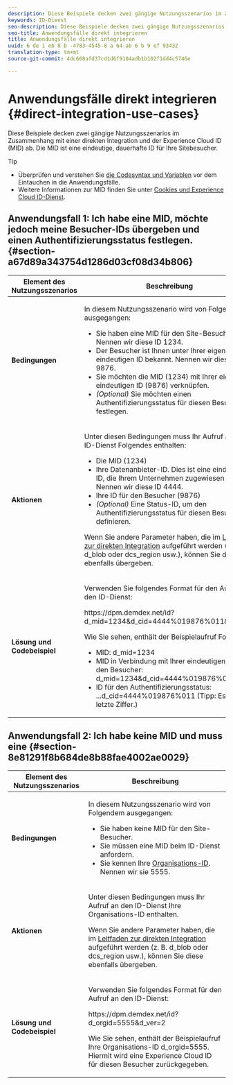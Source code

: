 ```yaml
---
description: Diese Beispiele decken zwei gängige Nutzungsszenarios im Zusammenhang mit einer direkten Integration und der Experience Cloud ID (MID) ab. Die MID ist eine eindeutige, dauerhafte ID für Ihre Sitebesucher.
keywords: ID-Dienst
seo-description: Diese Beispiele decken zwei gängige Nutzungsszenarios im Zusammenhang mit einer direkten Integration und der Experience Cloud ID (MID) ab. Die MID ist eine eindeutige, dauerhafte ID für Ihre Sitebesucher.
seo-title: Anwendungsfälle direkt integrieren
title: Anwendungsfälle direkt integrieren
uuid: 6 de 1 eb 8 b -4783-4545-8 a 64-ab 6 b 9 ef 93432
translation-type: tm+mt
source-git-commit: 4dc668afd37cd1d6f9104adb1b102f1dd4c5746e

---
```



# Anwendungsfälle direkt integrieren {#direct-integration-use-cases}

Diese Beispiele decken zwei gängige Nutzungsszenarios im Zusammenhang mit einer direkten Integration und der Experience Cloud ID (MID) ab. Die MID ist eine eindeutige, dauerhafte ID für Ihre Sitebesucher.

>[!TIP]
>
>* Überprüfen und verstehen Sie [die Codesyntax und Variablen](../mcvid-implementation-guides/mcvid-direct-integration.md#concept-4cd3206a84bb4687af0b312ae09648b9) vor dem Eintauchen in die Anwendungsfälle.
>* Weitere Informationen zur MID finden Sie unter [Cookies und Experience Cloud ID-Dienst](../mcvid-introduction/mcvid-cookies.md).
>



## Anwendungsfall 1: Ich habe eine MID, möchte jedoch meine Besucher-IDs übergeben und einen Authentifizierungsstatus festlegen. {#section-a67d89a343754d1286d03cf08d34b806}

<table id="table_DA8840FCB51541109FE6DF20430E8924"> 
 <thead> 
  <tr> 
   <th colname="col1" class="entry"> Element des Nutzungsszenarios </th> 
   <th colname="col2" class="entry"> Beschreibung </th> 
  </tr> 
 </thead>
 <tbody> 
  <tr> 
   <td colname="col1"> <p> <b>Bedingungen</b> </p> </td> 
   <td colname="col2"> <p>In diesem Nutzungsszenario wird von Folgendem ausgegangen: </p> 
    <ul id="ul_F20231F83EE84889B78971A64E758757"> 
     <li id="li_20F3E96493724CD2BAF4B20AEE5CBF23">Sie haben eine MID für den Site-Besucher. Nennen wir diese ID 1234. </li> 
     <li id="li_A358C58CC58C4FCBB7250F5ED108AA71">Der Besucher ist Ihnen unter Ihrer eigenen eindeutigen ID bekannt. Nennen wir diese ID 9876. </li> 
     <li id="li_D93CE7182EBE4927A5C7A0BF414C03BC">Sie möchten die MID (1234) mit Ihrer eigenen eindeutigen ID (9876) verknüpfen. </li> 
     <li id="li_4611146E56624C2AB647733487A3F046"> <i>(Optional)</i> Sie möchten einen Authentifizierungsstatus für diesen Besucher festlegen. </li> 
    </ul> </td> 
  </tr> 
  <tr> 
   <td colname="col1"> <p> <b>Aktionen</b> </p> </td> 
   <td colname="col2"> <p>Unter diesen Bedingungen muss Ihr Aufruf an den ID-Dienst Folgendes enthalten: </p> 
    <ul id="ul_9ECB1A65266644E89E949C57D202D5A4"> 
     <li id="li_10A6F5A9C54D44A08F4F2E405E6019E2">Die MID (1234) </li> 
     <li id="li_4869572B40E54C54B88A2474DAC475A8">Ihre Datenanbieter-ID. Dies ist eine eindeutige ID, die Ihrem Unternehmen zugewiesen ist. Nennen wir diese ID 4444. </li> 
     <li id="li_05C8ED47488C4E289D84093127EC7B19">Ihre ID für den Besucher (9876) </li> 
     <li id="li_3D1556AD18C843828A362CC604A9F76B"> <i>(Optional)</i> Eine Status-ID, um den Authentifizierungsstatus für diesen Besucher zu definieren. </li> 
    </ul> <p>Wenn Sie andere Parameter haben, die im <a href="../mcvid-implementation-guides/mcvid-direct-integration.md#concept-4cd3206a84bb4687af0b312ae09648b9" format="dita" scope="local">Leitfaden zur direkten Integration</a> aufgeführt werden (z. B.<span class="codeph"> d_blob</span> oder <span class="codeph">dcs_region</span> usw.), können Sie diese ebenfalls übergeben. </p> </td> 
  </tr> 
  <tr> 
   <td colname="col1"> <p> <b>Lösung und Codebeispiel</b> </p> </td> 
   <td colname="col2"> <p>Verwenden Sie folgendes Format für den Aufruf an den ID-Dienst: </p> <p> <span class="codeph">https://dpm.demdex.net/id?d_mid=1234&amp;d_cid=4444%019876%011&amp;d_ver=2</span> </p> <p>Wie Sie sehen, enthält der Beispielaufruf Folgendes: </p> 
    <ul id="ul_0667FBFD8D3C46BDBD027F484691EC97"> 
     <li id="li_FAB1FAE703DB48D1A32EE72684028964">MID: <span class="codeph">d_mid=1234</span> </li> 
     <li id="li_C97B74FF444F4BB4B4A5CB1CBBE52249">MID in Verbindung mit Ihrer eindeutigen ID für den Besucher: <span class="codeph">d_mid=1234&amp;d_cid=4444%019876%011</span> </li> 
     <li id="li_D428DBF765234DD78DDF152C5EE8AB69">ID für den Authentifizierungsstatus: <span class="codeph">...d_cid=4444%019876%011</span> (Tipp: Es ist die letzte Ziffer.) </li> 
    </ul> </td> 
  </tr> 
 </tbody> 
</table>

## Anwendungsfall 2: Ich habe keine MID und muss eine {#section-8e81291f8b684de8b88fae4002ae0029}

<table id="table_666A92693F8A413096DF6A64770C1141"> 
 <thead> 
  <tr> 
   <th colname="col1" class="entry"> Element des Nutzungsszenarios </th> 
   <th colname="col2" class="entry"> Beschreibung </th> 
  </tr> 
 </thead>
 <tbody> 
  <tr> 
   <td colname="col1"> <p> <b>Bedingungen</b> </p> </td> 
   <td colname="col2"> <p>In diesem Nutzungsszenario wird von Folgendem ausgegangen: </p> 
    <ul id="ul_BF3BD821907B46A4B2EFA63146D35722"> 
     <li id="li_E658AE0671D14558B65FDD8992F25996">Sie haben keine MID für den Site-Besucher. </li> 
     <li id="li_28A48BB3F71C4E4297F95A2D3E10AD7B">Sie müssen eine MID beim ID-Dienst anfordern. </li> 
     <li id="li_E2C306B9308D41E5BFE2F23EF48F5A41">Sie kennen Ihre <a href="../mcvid-reference/mcvid-requirements.md#section-a02f537129a64ffbb690d5738d360c26" format="dita" scope="local">Organisations-ID</a>. Nennen wir sie 5555. </li> 
    </ul> </td> 
  </tr> 
  <tr> 
   <td colname="col1"> <p> <b>Aktionen</b> </p> </td> 
   <td colname="col2"> <p>Unter diesen Bedingungen muss Ihr Aufruf an den ID-Dienst Ihre Organisations-ID enthalten. </p> <p>Wenn Sie andere Parameter haben, die im <a href="../mcvid-implementation-guides/mcvid-direct-integration.md#concept-4cd3206a84bb4687af0b312ae09648b9" format="dita" scope="local">Leitfaden zur direkten Integration</a> aufgeführt werden (z. B.<span class="codeph"> d_blob</span> oder <span class="codeph">dcs_region</span> usw.), können Sie diese ebenfalls übergeben. </p> </td> 
  </tr> 
  <tr> 
   <td colname="col1"> <p> <b>Lösung und Codebeispiel</b> </p> </td> 
   <td colname="col2"> <p>Verwenden Sie folgendes Format für den Aufruf an den ID-Dienst: </p> <p> <span class="codeph">https://dpm.demdex.net/id?d_orgid=5555&amp;d_ver=2</span> </p> <p>Wie Sie sehen, enthält der Beispielaufruf Ihre Organisations-ID <span class="codeph">d_orgid=5555</span>. Hiermit wird eine <span class="keyword">Experience Cloud</span> ID für diesen Besucher zurückgegeben. </p> </td> 
  </tr> 
 </tbody> 
</table>

